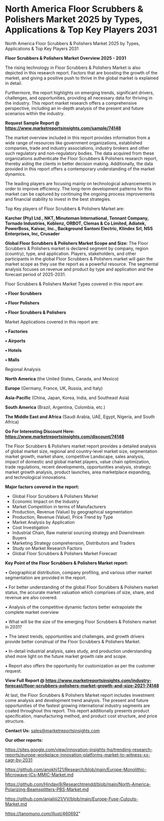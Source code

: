 # North America Floor Scrubbers & Polishers Market 2025 by Types, Applications & Top Key Players 2031
North America Floor Scrubbers & Polishers Market 2025 by Types, Applications & Top Key Players 2031

<Strong> Floor Scrubbers & Polishers Market Overview 2025 - 2031</strong>

The rising technology in Floor Scrubbers & Polishers Market is also depicted in this research report. Factors that are boosting the growth of the market, and giving a positive push to thrive in the global market is explained in detail.

Furthermore, the report highlights on emerging trends, significant drivers, challenges, and opportunities, providing all necessary data for thriving in the industry. This report market research offers a comprehensive perspective, including an in-depth analysis of the present and future scenarios within the industry.

<strong>Request Sample Report @ <a href=https://www.marketreportsinsights.com/sample/74148>https://www.marketreportsinsights.com/sample/74148</a></strong>

The market overview included in this report provides information from a wide range of resources like government organizations, established companies, trade and industry associations, industry brokers and other such regulatory and non-regulatory bodies. The data acquired from these organizations authenticate the Floor Scrubbers & Polishers research report, thereby aiding the clients in better decision making. Additionally, the data provided in this report offers a contemporary understanding of the market dynamics.

The leading players are focusing mainly on technological advancements in order to improve efficiency. The long-term development patterns for this market can be captured by continuing the ongoing process improvements and financial stability to invest in the best strategies.

Top Key players of Floor Scrubbers & Polishers Market are:

<strong>Karcher (Pty) Ltd., NKT, Minuteman International, Tennant Company, Tornado Industries, Koblenz, ORBOT, Clemas & Co Limited, Adiatek, PowerBoss, Kaivac, Inc., Background Santoni Electric, Klindex Srl, NSS Enterprises, Inc, Crusader</strong>

<strong><b>Global Floor Scrubbers & Polishers Market Scope and Size:</b></strong>
The Floor Scrubbers & Polishers market is declared segment by company, region (country), type, and application. Players, stakeholders, and other participants in the global Floor Scrubbers & Polishers market will gain the market scope as they use the report as a powerful resource. The segmental analysis focuses on revenue and product by type and application and the forecast period of 2025-2031.

Floor Scrubbers & Polishers Market Types covered in this report are:

<strong>• Floor Scrubbers

• Floor Polishers

• Floor Scrubbers & Polishers</strong>

Market Applications covered in this report are:

<strong>• Factories

• Airports

• Hotels

• Malls</strong> 

Regional Analysis

<strong>North America</strong> (the United States, Canada, and Mexico)

<strong>Europe</strong> (Germany, France, UK, Russia, and Italy)

<strong>Asia-Pacific</strong> (China, Japan, Korea, India, and Southeast Asia)

<strong>South America</strong> (Brazil, Argentina, Colombia, etc.)

<strong>The Middle East and Africa</strong> (Saudi Arabia, UAE, Egypt, Nigeria, and South Africa)

<strong>Go For Interesting Discount Here: <a href=https://www.marketreportsinsights.com/discount/74148>https://www.marketreportsinsights.com/discount/74148</a></strong>

The Floor Scrubbers & Polishers market report provides a detailed analysis of global market size, regional and country-level market size, segmentation market growth, market share, competitive Landscape, sales analysis, impact of domestic and global market players, value chain optimization, trade regulations, recent developments, opportunities analysis, strategic market growth analysis, product launches, area marketplace expanding, and technological innovations.

<strong><b>Major factors covered in the report:</b></strong>
<ul>
  <li>Global Floor Scrubbers & Polishers Market </li>
  <li>Economic Impact on the Industry</li>
  <li>Market Competition in terms of Manufacturers</li>
  <li>Production, Revenue (Value) by geographical segmentation</li>
  <li>Production, Revenue (Value), Price Trend by Type</li>
  <li>Market Analysis by Application</li>
  <li>Cost Investigation</li>
  <li>Industrial Chain, Raw material sourcing strategy and Downstream Buyers</li>
  <li>Marketing Strategy comprehension, Distributors and Traders</li>
  <li>Study on Market Research Factors</li>
  <li>Global Floor Scrubbers & Polishers Market Forecast</li>
</ul>

<strong><b>Key Point of the Floor Scrubbers & Polishers Market report:</b></strong>

• Geographical distribution, company profiling, and various other market segmentation are provided in the report.

• For better understanding of the global Floor Scrubbers & Polishers market status, the accurate market valuation which comprises of size, share, and revenue are also covered.

• Analysis of the competitive dynamic factors better extrapolate the complete market overview

• What will be the size of the emerging Floor Scrubbers & Polishers market in 2031?

• The latest trends, opportunities and challenges, and growth drivers provide better construal of the Floor Scrubbers & Polishers Market.

• In-detail industrial analysis, sales study, and production understanding shed more light on the future market growth rate and scope.

• Report also offers the opportunity for customization as per the customer request.

<strong><b>View Full Report @ <a href=https://www.marketreportsinsights.com/industry-forecast/floor-scrubbers-polishers-market-growth-and-size-2021-74148>https://www.marketreportsinsights.com/industry-forecast/floor-scrubbers-polishers-market-growth-and-size-2021-74148</a></b></strong>


At last, the Floor Scrubbers & Polishers Market report includes investment come analysis and development trend analysis. The present and future opportunities of the fastest growing international industry segments are coated throughout this report. This report additionally presents product specification, manufacturing method, and product cost structure, and price structure.

<strong>Contact Us:</strong>
sales@marketreportsinsights.com

<strong>Our other reports:</strong>

<a href=https://sites.google.com/view/innovation-insights-hq/trending-research-reports/europe-workplace-innovation-platforms-market-to-witness-xx-cagr-by-2031>https://sites.google.com/view/innovation-insights-hq/trending-research-reports/europe-workplace-innovation-platforms-market-to-witness-xx-cagr-by-2031</a>

<a href=https://github.com/anokhi121/Research/blob/main/Europe-Monolithic-Microwave-ICs-MMIC-Market.md>https://github.com/anokhi121/Research/blob/main/Europe-Monolithic-Microwave-ICs-MMIC-Market.md</a>

<a href=https://github.com/Hindavi9/Researchtrendd/blob/main/North-America-Polarizing-Beamsplitters-PBS-Market.md>https://github.com/Hindavi9/Researchtrendd/blob/main/North-America-Polarizing-Beamsplitters-PBS-Market.md</a>

<a href=https://github.com/anjaliiii21/VV/blob/main/Europe-Fuse-Cutouts-Market.md>https://github.com/anjaliiii21/VV/blob/main/Europe-Fuse-Cutouts-Market.md</a>

<a href=https://tanomuno.com/illust/460692>https://tanomuno.com/illust/460692</a>"
